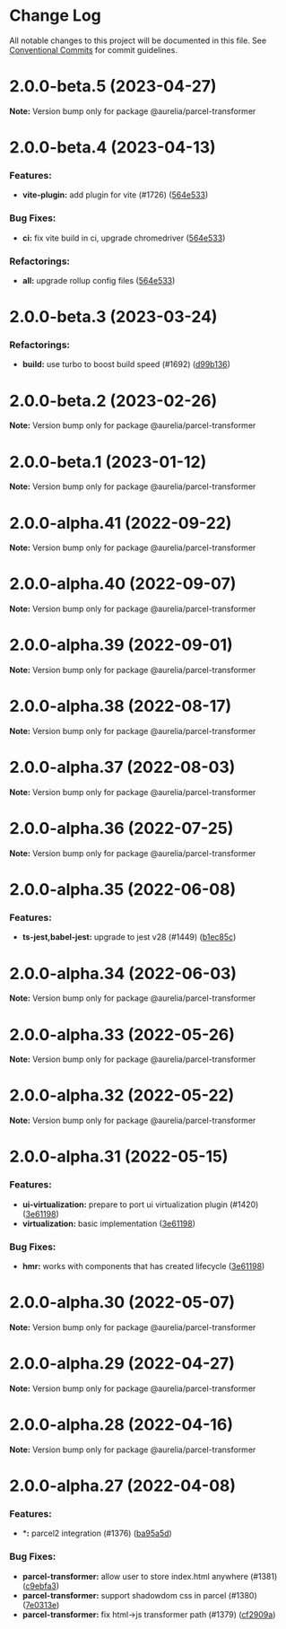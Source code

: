 # Change Log

All notable changes to this project will be documented in this file.
See [Conventional Commits](https://conventionalcommits.org) for commit guidelines.

<a name="2.0.0-beta.5"></a>
# 2.0.0-beta.5 (2023-04-27)

**Note:** Version bump only for package @aurelia/parcel-transformer

<a name="2.0.0-beta.4"></a>
# 2.0.0-beta.4 (2023-04-13)

### Features:

* **vite-plugin:** add plugin for vite (#1726) ([564e533](https://github.com/aurelia/aurelia/commit/564e533))


### Bug Fixes:

* **ci:** fix vite build in ci, upgrade chromedriver ([564e533](https://github.com/aurelia/aurelia/commit/564e533))


### Refactorings:

* **all:** upgrade rollup config files ([564e533](https://github.com/aurelia/aurelia/commit/564e533))

<a name="2.0.0-beta.3"></a>
# 2.0.0-beta.3 (2023-03-24)

### Refactorings:

* **build:** use turbo to boost build speed (#1692) ([d99b136](https://github.com/aurelia/aurelia/commit/d99b136))

<a name="2.0.0-beta.2"></a>
# 2.0.0-beta.2 (2023-02-26)

**Note:** Version bump only for package @aurelia/parcel-transformer

<a name="2.0.0-beta.1"></a>
# 2.0.0-beta.1 (2023-01-12)

**Note:** Version bump only for package @aurelia/parcel-transformer

<a name="2.0.0-alpha.41"></a>
# 2.0.0-alpha.41 (2022-09-22)

**Note:** Version bump only for package @aurelia/parcel-transformer

<a name="2.0.0-alpha.40"></a>
# 2.0.0-alpha.40 (2022-09-07)

**Note:** Version bump only for package @aurelia/parcel-transformer

<a name="2.0.0-alpha.39"></a>
# 2.0.0-alpha.39 (2022-09-01)

**Note:** Version bump only for package @aurelia/parcel-transformer

<a name="2.0.0-alpha.38"></a>
# 2.0.0-alpha.38 (2022-08-17)

**Note:** Version bump only for package @aurelia/parcel-transformer

<a name="2.0.0-alpha.37"></a>
# 2.0.0-alpha.37 (2022-08-03)

**Note:** Version bump only for package @aurelia/parcel-transformer

<a name="2.0.0-alpha.36"></a>
# 2.0.0-alpha.36 (2022-07-25)

**Note:** Version bump only for package @aurelia/parcel-transformer

<a name="2.0.0-alpha.35"></a>
# 2.0.0-alpha.35 (2022-06-08)

### Features:

* **ts-jest,babel-jest:** upgrade to jest v28 (#1449) ([b1ec85c](https://github.com/aurelia/aurelia/commit/b1ec85c))

<a name="2.0.0-alpha.34"></a>
# 2.0.0-alpha.34 (2022-06-03)

**Note:** Version bump only for package @aurelia/parcel-transformer

<a name="2.0.0-alpha.33"></a>
# 2.0.0-alpha.33 (2022-05-26)

**Note:** Version bump only for package @aurelia/parcel-transformer

<a name="2.0.0-alpha.32"></a>
# 2.0.0-alpha.32 (2022-05-22)

**Note:** Version bump only for package @aurelia/parcel-transformer

<a name="2.0.0-alpha.31"></a>
# 2.0.0-alpha.31 (2022-05-15)

### Features:

* **ui-virtualization:** prepare to port ui virtualization plugin (#1420) ([3e61198](https://github.com/aurelia/aurelia/commit/3e61198))
* **virtualization:** basic implementation ([3e61198](https://github.com/aurelia/aurelia/commit/3e61198))


### Bug Fixes:

* **hmr:** works with components that has created lifecycle ([3e61198](https://github.com/aurelia/aurelia/commit/3e61198))

<a name="2.0.0-alpha.30"></a>
# 2.0.0-alpha.30 (2022-05-07)

**Note:** Version bump only for package @aurelia/parcel-transformer

<a name="2.0.0-alpha.29"></a>
# 2.0.0-alpha.29 (2022-04-27)

**Note:** Version bump only for package @aurelia/parcel-transformer

<a name="2.0.0-alpha.28"></a>
# 2.0.0-alpha.28 (2022-04-16)

**Note:** Version bump only for package @aurelia/parcel-transformer

<a name="2.0.0-alpha.27"></a>
# 2.0.0-alpha.27 (2022-04-08)

### Features:

* ***:** parcel2 integration (#1376) ([ba95a5d](https://github.com/aurelia/aurelia/commit/ba95a5d))


### Bug Fixes:

* **parcel-transformer:** allow user to store index.html anywhere (#1381) ([c9ebfa3](https://github.com/aurelia/aurelia/commit/c9ebfa3))
* **parcel-transformer:** support shadowdom css in parcel (#1380) ([7e0313e](https://github.com/aurelia/aurelia/commit/7e0313e))
* **parcel-transformer:** fix html->js transformer path (#1379) ([cf2909a](https://github.com/aurelia/aurelia/commit/cf2909a))

